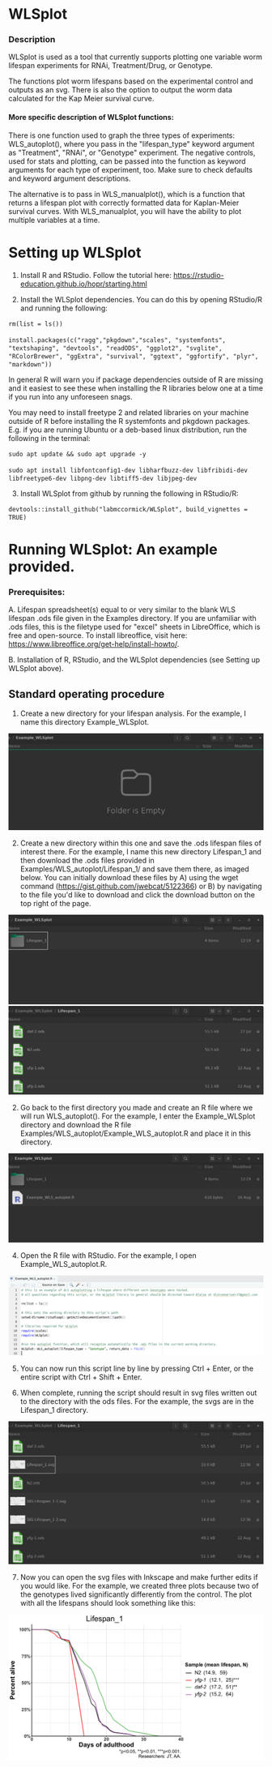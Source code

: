 # WLSplot

### Description 

WLSplot is used as a tool that currently supports plotting one variable worm lifespan experiments for RNAi, Treatment/Drug, or Genotype.

The functions plot worm lifespans based on the experimental control and outputs as an svg. There is also the option to output the worm data calculated for the Kap Meier survival curve. 

#### More specific description of WLSplot functions:

There is one function used to graph the three types of experiments: WLS_autoplot(), where you pass in the "lifespan_type" keyword argument as "Treatment", "RNAi", or "Genotype" experiment. The negative controls, used for stats and plotting, can be passed into the function as keyword arguments for each type of experiment, too. Make sure to check defaults and keyword argument descriptions.

The alternative is to pass in WLS_manualplot(), which is a function that returns a lifespan plot with correctly formatted data for Kaplan-Meier survival curves. With WLS_manualplot, you will have the ability to plot multiple variables at a time.

# Setting up WLSplot

1. Install R and RStudio. Follow the tutorial here: https://rstudio-education.github.io/hopr/starting.html

2. Install the WLSplot dependencies. You can do this by opening RStudio/R and running the following:

```
rm(list = ls())

install.packages(c("ragg","pkgdown","scales", "systemfonts", "textshaping", "devtools", "readODS", "ggplot2", "svglite", "RColorBrewer", "ggExtra", "survival", "ggtext", "ggfortify", "plyr", "markdown"))
```

In general R will warn you if package dependencies outside of R are missing and it easiest to see these when installing the R libraries below one at a time if you run into any unforeseen snags. 

You may need to install freetype 2 and related libraries on your machine outside of R before installing the R systemfonts and pkgdown packages. E.g. if you are running Ubuntu or a deb-based linux distribution, run the following in the terminal:

```
sudo apt update && sudo apt upgrade -y

sudo apt install libfontconfig1-dev libharfbuzz-dev libfribidi-dev libfreetype6-dev libpng-dev libtiff5-dev libjpeg-dev
```

3. Install WLSplot from github by running the following in RStudio/R:

```
devtools::install_github("labmccormick/WLSplot", build_vignettes = TRUE)
```


# Running WLSplot: An example provided.

### Prerequisites: 

A. Lifespan spreadsheet(s) equal to or very similar to the blank WLS lifespan .ods file given in the Examples directory. If you are unfamiliar with .ods files, this is the filetype used for "excel" sheets in LibreOffice, which is free and open-source. To install libreoffice, visit here: https://www.libreoffice.org/get-help/install-howto/. 

B. Installation of R, RStudio, and the WLSplot dependencies (see Setting up WLSplot above).

## Standard operating procedure

1. Create a new directory for your lifespan analysis. For the example, I name this directory Example_WLSplot. 

![plot](./pictures/Directory.jpg?raw=true)

2. Create a new directory within this one and save the .ods lifespan files of interest there. For the example, I name this new directory Lifespan_1 and then download the .ods files provided in Examples/WLS_autoplot/Lifespan_1/ and save them there, as imaged below. You can initially download these files by A) using the wget command (https://gist.github.com/jwebcat/5122366) or B) by navigating to the file you'd like to download and click the download button on the top right of the page. 

![plot](./pictures/Directory_odsfiles.jpg?raw=true)
![plot](./pictures/odsfiles.jpg?raw=true)

2. Go back to the first directory you made and create an R file where we will run WLS_autoplot(). For the example, I enter the Example_WLSplot directory and download the R file Examples/WLS_autoplot/Example_WLS_autoplot.R and place it in this directory. 

![plot](./pictures/Directory_Rfile.jpg?raw=true)

4. Open the R file with RStudio. For the example, I open Example_WLS_autoplot.R.

![plot](./pictures/RStudio_example.jpg?raw=true)

5. You can now run this script line by line by pressing Ctrl + Enter, or the entire script with Ctrl + Shift + Enter.

6. When complete, running the script should result in svg files written out to the directory with the ods files. For the example, the svgs are in the Lifespan_1 directory. 

![plot](./pictures/svgs_out.jpg?raw=true)

7. Now you can open the svg files with Inkscape and make further edits if you would like. For the example, we created three plots because two of the genotypes lived significantly differently from the control. The plot with all the lifespans should look something like this: 

![plot](./pictures/example_lifespan.jpg?raw=true)
